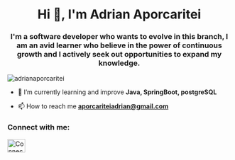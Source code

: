 <h1 align="center">Hi 👋, I'm Adrian Aporcaritei</h1>
<h3 align="center"> I'm a software developer who wants to evolve in this branch, I am an avid learner who believe in the power of continuous growth and I actively seek out opportunities to expand my knowledge. </h3>

<p align="left"> <img src="https://komarev.com/ghpvc/?username=adrianaporcaritei&label=Profile%20views&color=0e75b6&style=flat" alt="adrianaporcaritei" /> </p>

- 🌱 I’m currently learning and improve **Java, SpringBoot, postgreSQL**

- 📫 How to reach me **aporcariteiadrian@gmail.com**

<h3 style="text-align:left;">Connect with me:</h3>
<p style="text-align:left;">
  <a href="https://www.linkedin.com/in/adrian-aporcaritei-0023851a8" target="_blank" rel="noopener noreferrer">
    <img align="center" src="https://raw.githubusercontent.com/rahuldkjain/github-profile-readme-generator/master/src/images/icons/Social/linked-in-alt.svg" alt="Connect with me on LinkedIn" height="30" width="40" />
  </a>
</p>


